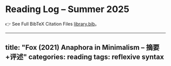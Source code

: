 # Reading Log – Summer 2025
👉 See Full BibTeX Citation Files [library.bib](./library.bib)。

---
title: "Fox (2021) Anaphora in Minimalism – 摘要+评述"
categories: reading
tags: reflexive syntax
---
